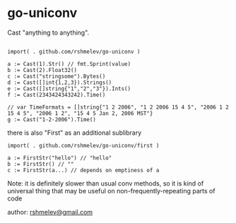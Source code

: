 # go-uniconv

Cast "anything to anything".

```golang

import( . github.com/rshmelev/go-uniconv )

a := Cast(1).Str() // fmt.Sprint(value) 
b := Cast(2).Float32()
c := Cast("stringsome").Bytes()
d := Cast([]int{1,2,3}).Strings()
e := Cast([]string{"1","2","3"}).Ints()
f := Cast(2343424343242).Time()

// var TimeFormats = []string{"1 2 2006", "1 2 2006 15 4 5", "2006 1 2 15 4 5", "2006 1 2", "15 4 5 Jan 2, 2006 MST"}
g := Cast("1-2-2006").Time()

```

there is also "First" as an additional sublibrary

```
import( . github.com/rshmelev/go-uniconv/first )

a := FirstStr("hello") // "hello"
b := FirstStr() // ""
c := FirstStr(a...) // depends on emptiness of a

```

Note: it is definitely slower than usual conv methods, so it is kind of universal thing that may be useful on non-frequently-repeating parts of code

author: rshmelev@gmail.com


